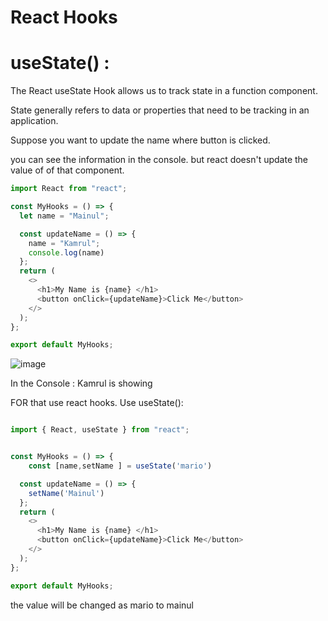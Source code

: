 # React Hooks

# useState() :
The React useState Hook allows us to track state in a function component.

State generally refers to data or properties that need to be tracking in an application.

Suppose you want to update the name where button is clicked.

you can see the information in the console. but react doesn't update the value of of that component.

```js
import React from "react";

const MyHooks = () => {
  let name = "Mainul";

  const updateName = () => {
    name = "Kamrul";
    console.log(name)
  };
  return (
    <>
      <h1>My Name is {name} </h1>
      <button onClick={updateName}>Click Me</button>
    </>
  );
};

export default MyHooks;

```
![image](https://github.com/maainul/FullStackThings/assets/37740006/7d76ccc2-72eb-4fe1-83ba-829013eac676)

In the Console : Kamrul is showing

FOR that use react hooks. Use useState():


```js

import { React, useState } from "react";


const MyHooks = () => {
    const [name,setName ] = useState('mario')

  const updateName = () => {
    setName('Mainul')
  };
  return (
    <>
      <h1>My Name is {name} </h1>
      <button onClick={updateName}>Click Me</button>
    </>
  );
};

export default MyHooks;

```

the value will be changed as mario to mainul